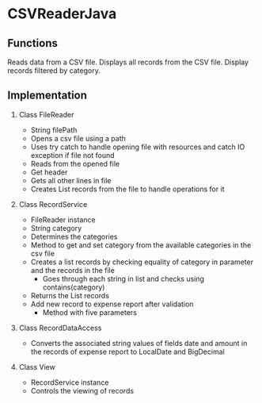 # CSVReaderJava

## Functions
Reads data from a CSV file.
Displays all records from the CSV file.
Display records filtered by category.


## Implementation
1. Class FileReader
	* String filePath
	* Opens a csv file using a path
	* Uses try catch to handle opening file with resources and catch IO exception if file not found
	* Reads from the opened file
	* Get header
	* Gets all other lines in file
	* Creates List<String> records from the file to handle operations for it
	
2. Class RecordService
	* FileReader instance
	* String category
	* Determines the categories
	* Method to get and set category from the available categories in the csv file
	* Creates a list records by checking equality of category in parameter and the records in the file
		- Goes through each string in list and checks using contains(category)
	* Returns the List<String> records
    * Add new record to expense report after validation 
        - Method with five parameters

3. Class RecordDataAccess
   * Converts the associated string values of fields date and amount in the records of expense report to LocalDate and BigDecimal

4. Class View
	* RecordService instance
	* Controls the viewing of records
	

	